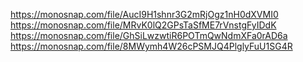 https://monosnap.com/file/AucI9H1shnr3G2mRjOgz1nH0dXVMI0
https://monosnap.com/file/MRvK0lQ2GPsTaSfME7rVnstgFyIDdK
https://monosnap.com/file/GhSiLwzwtiR6POTmQwNdmXFa0rAD6a
https://monosnap.com/file/8MWymh4W26cPSMJQ4PlglyFuU1SG4R      